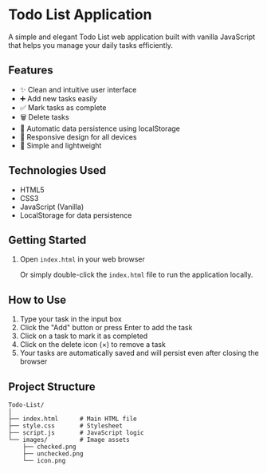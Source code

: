 # Todo List Application

A simple and elegant Todo List web application built with vanilla JavaScript that helps you manage your daily tasks efficiently.

## Features

- ✨ Clean and intuitive user interface
- ➕ Add new tasks easily
- ✅ Mark tasks as complete
- 🗑️ Delete tasks
- 💾 Automatic data persistence using localStorage
- 📱 Responsive design for all devices
- 🎯 Simple and lightweight

## Technologies Used

- HTML5
- CSS3
- JavaScript (Vanilla)
- LocalStorage for data persistence

## Getting Started

1. Open `index.html` in your web browser

   Or simply double-click the `index.html` file to run the application locally.

## How to Use

1. Type your task in the input box
2. Click the "Add" button or press Enter to add the task
3. Click on a task to mark it as completed
4. Click on the delete icon (×) to remove a task
5. Your tasks are automatically saved and will persist even after closing the browser

## Project Structure

```
Todo-List/
│
├── index.html      # Main HTML file
├── style.css       # Stylesheet
├── script.js       # JavaScript logic
└── images/         # Image assets
    ├── checked.png
    ├── unchecked.png
    └── icon.png
```
